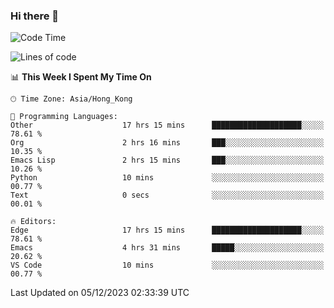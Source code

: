 ### Hi there 👋

<!--
**nicehiro/nicehiro** is a ✨ _special_ ✨ repository because its `README.md` (this file) appears on your GitHub profile.

Here are some ideas to get you started:

- 🔭 I’m currently working on ...
- 🌱 I’m currently learning ...
- 👯 I’m looking to collaborate on ...
- 🤔 I’m looking for help with ...
- 💬 Ask me about ...
- 📫 How to reach me: ...
- 😄 Pronouns: ...
- ⚡ Fun fact: ...
-->

<!--START_SECTION:waka-->
![Code Time](http://img.shields.io/badge/Code%20Time-126%20hrs%2050%20mins-blue)

![Lines of code](https://img.shields.io/badge/From%20Hello%20World%20I%27ve%20Written-2.6%20million%20lines%20of%20code-blue)

📊 **This Week I Spent My Time On** 

```text
🕑︎ Time Zone: Asia/Hong_Kong

💬 Programming Languages: 
Other                    17 hrs 15 mins      ████████████████████░░░░░   78.61 % 
Org                      2 hrs 16 mins       ███░░░░░░░░░░░░░░░░░░░░░░   10.35 % 
Emacs Lisp               2 hrs 15 mins       ███░░░░░░░░░░░░░░░░░░░░░░   10.26 % 
Python                   10 mins             ░░░░░░░░░░░░░░░░░░░░░░░░░   00.77 % 
Text                     0 secs              ░░░░░░░░░░░░░░░░░░░░░░░░░   00.01 % 

🔥 Editors: 
Edge                     17 hrs 15 mins      ████████████████████░░░░░   78.61 % 
Emacs                    4 hrs 31 mins       █████░░░░░░░░░░░░░░░░░░░░   20.62 % 
VS Code                  10 mins             ░░░░░░░░░░░░░░░░░░░░░░░░░   00.77 % 
```


 Last Updated on 05/12/2023 02:33:39 UTC
<!--END_SECTION:waka-->
